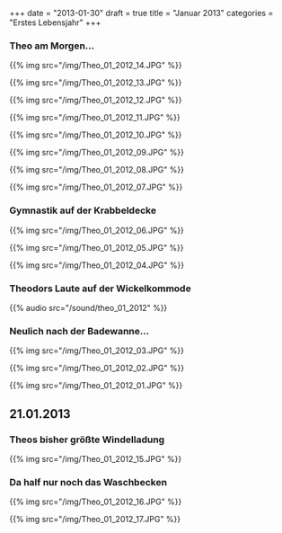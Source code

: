 +++
date = "2013-01-30"
draft = true
title = "Januar 2013"
categories = "Erstes Lebensjahr"
+++

### Theo am Morgen…

{{% img src="/img/Theo_01_2012_14.JPG" %}}

{{% img src="/img/Theo_01_2012_13.JPG" %}}

{{% img src="/img/Theo_01_2012_12.JPG" %}}

{{% img src="/img/Theo_01_2012_11.JPG" %}}

{{% img src="/img/Theo_01_2012_10.JPG" %}}

{{% img src="/img/Theo_01_2012_09.JPG" %}}

{{% img src="/img/Theo_01_2012_08.JPG" %}}

{{% img src="/img/Theo_01_2012_07.JPG" %}}

### Gymnastik auf der Krabbeldecke

{{% img src="/img/Theo_01_2012_06.JPG" %}}

{{% img src="/img/Theo_01_2012_05.JPG" %}}

{{% img src="/img/Theo_01_2012_04.JPG" %}}

### Theodors Laute auf der Wickelkommode

{{% audio src="/sound/theo_01_2012" %}}

### Neulich nach der Badewanne…

{{% img src="/img/Theo_01_2012_03.JPG" %}}

{{% img src="/img/Theo_01_2012_02.JPG" %}}

{{% img src="/img/Theo_01_2012_01.JPG" %}}


## 21.01.2013

### Theos bisher größte Windelladung

{{% img src="/img/Theo_01_2012_15.JPG" %}}


### Da half nur noch das Waschbecken

{{% img src="/img/Theo_01_2012_16.JPG" %}}


{{% img src="/img/Theo_01_2012_17.JPG" %}}

